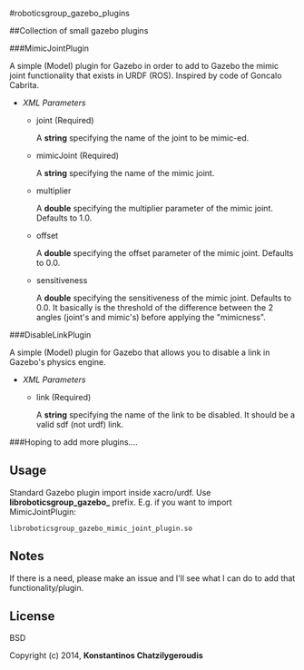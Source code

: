 #roboticsgroup_gazebo_plugins

##Collection of small gazebo plugins
 
###MimicJointPlugin

A simple (Model) plugin for Gazebo in order to add to Gazebo the mimic joint functionality that exists in URDF (ROS). Inspired by code of Goncalo Cabrita.

  - *XML Parameters*

    - joint (Required)

      A **string** specifying the name of the joint to be mimic-ed.

    - mimicJoint (Required)

      A **string** specifying the name of the mimic joint.

    - multiplier

      A **double** specifying the multiplier parameter of the mimic joint. Defaults to 1.0.

    - offset

      A **double** specifying the offset parameter of the mimic joint. Defaults to 0.0.
    - sensitiveness

      A **double** specifying the sensitiveness of the mimic joint. Defaults to 0.0. It basically is the threshold of the difference between the 2 angles (joint's and mimic's) before applying the "mimicness".

###DisableLinkPlugin

A simple (Model) plugin for Gazebo that allows you to disable a link in Gazebo's physics engine.

  - *XML Parameters*

    - link (Required)

      A **string** specifying the name of the link to be disabled. It should be a valid sdf (not urdf) link.

###Hoping to add more plugins....

Usage
------

Standard Gazebo plugin import inside xacro/urdf. Use **libroboticsgroup_gazebo_** prefix. E.g. if you want to import MimicJointPlugin:

```
libroboticsgroup_gazebo_mimic_joint_plugin.so
```

Notes
------

If there is a need, please make an issue and I'll see what I can do to add that functionality/plugin.

License
----

BSD


Copyright (c) 2014, **Konstantinos Chatzilygeroudis**

